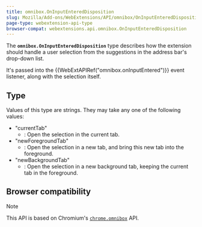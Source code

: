 ```yaml
---
title: omnibox.OnInputEnteredDisposition
slug: Mozilla/Add-ons/WebExtensions/API/omnibox/OnInputEnteredDisposition
page-type: webextension-api-type
browser-compat: webextensions.api.omnibox.OnInputEnteredDisposition
---
```




The **`omnibox.OnInputEnteredDisposition`** type describes how the extension should handle a user selection from the suggestions in the address bar's drop-down list.

It's passed into the {{WebExtAPIRef("omnibox.onInputEntered")}} event listener, along with the selection itself.

## Type

Values of this type are strings. They may take any one of the following values:

- "currentTab"
  - : Open the selection in the current tab.
- "newForegroundTab"
  - : Open the selection in a new tab, and bring this new tab into the foreground.
- "newBackgroundTab"
  - : Open the selection in a new background tab, keeping the current tab in the foreground.

## Browser compatibility



> [!NOTE]
> This API is based on Chromium's [`chrome.omnibox`](https://developer.chrome.com/docs/extensions/reference/api/omnibox) API.
